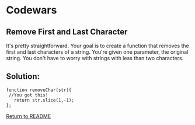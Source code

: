 # Codewars

## Remove First and Last Character

It's pretty straightforward. Your goal is to create a function that removes the first and last characters of a string. You're given one parameter, the original string. You don't have to worry with strings with less than two characters.

## Solution:
```
function removeChar(str){
 //You got this!
   return str.slice(1,-1);
};
```
[Return to README](/README.md)
